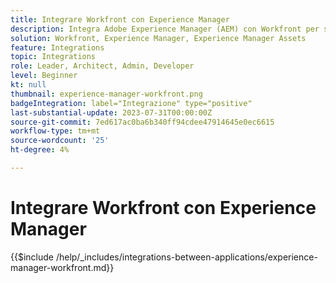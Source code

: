 ```yaml
---
title: Integrare Workfront con Experience Manager
description: Integra Adobe Experience Manager (AEM) con Workfront per semplificare le operazioni di marketing.
solution: Workfront, Experience Manager, Experience Manager Assets
feature: Integrations
topic: Integrations
role: Leader, Architect, Admin, Developer
level: Beginner
kt: null
thumbnail: experience-manager-workfront.png
badgeIntegration: label="Integrazione" type="positive"
last-substantial-update: 2023-07-31T00:00:00Z
source-git-commit: 7ed617ac0ba6b340ff94cdee47914645e0ec6615
workflow-type: tm+mt
source-wordcount: '25'
ht-degree: 4%

---
```



# Integrare Workfront con Experience Manager

{{$include /help/_includes/integrations-between-applications/experience-manager-workfront.md}}
